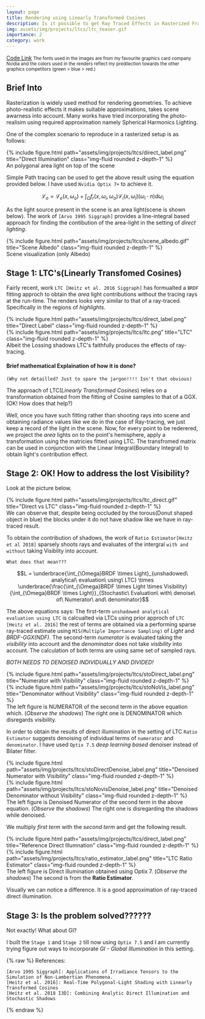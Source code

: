 ```yaml
---
layout: page
title: Rendering using Linearly Transformed Cosines
description: Is it possible to get Ray Traced Effects in Rasterized Framework or at the least minimal Ray Tracing
img: assets/img/projects/ltcs/ltc_teaser.gif
importance: 2
category: work
---
```

<a href="https://github.com/dhawal1939/optix_renderer">Code Link</a> <small>The fonts used in the images are from my favourite graphics card company Nvidia and the colors used in the renders reflect my predilection towards the other graphics competitors (green > blue > red.) </small>

## Brief Into
Rasterization is widely used method for rendering geometries. To achieve photo-realistic effects it makes suitable approximations, takes scene awarness into account. Many works have tried incorporating the photo-realisim using required approximation namely Spherical Harmonics Lighting.

One of the complex scenario to reproduce in a rasterized setup is as follows:
<div class="row justify-content-sm-center">
    <div class="col-sm-7 mt-3 mt-md-0" >
        {% include figure.html path="assets/img/projects/ltcs/direct_label.png" title="Direct Illumination" class="img-fluid rounded z-depth-1" %}
    </div>
</div>
<div class="caption">An polygonal area light on top of the scene</div >


Simple Path tracing can be used to get the above result using the equation provided below. I have used ```Nvidia Optix 7+``` to achieve it.

$$  \mathcal{L}_{o} = \mathcal{L}_{e}(x, \omega_o) + \int_{\Omega} f_{r}(x, \omega_i, \omega_o)\mathcal{L}_{i}(x, \omega_i)(\omega_{i} \cdot n)d\omega_{i} $$

As the light source present in the scene is an area light(scene is shown below). The work of `[Arvo 1995 Siggraph]` provides a line-integral based approach for finding the contibution of the area-light in the setting of *direct lighting*.  

<div class="row justify-content-sm-center">
    <div class="col-sm-7 mt-3 mt-md-0" >
        {% include figure.html path="assets/img/projects/ltcs/scene_albedo.gif" title="Scene Albedo" class="img-fluid rounded z-depth-1" %}
    </div>
</div>
<div class="caption">Scene visualization (only Albedo)</div>

## Stage 1: LTC's(Linearly Transfomed Cosines)

Fairly recent, work `LTC [Heitz et al. 2016 Siggraph]` has formualted a `BRDF` fitting approch to obtain the *area* light contributions without the tracing rays at the run-time. The renders looks very similar to that of a ray-traced. Specifically in the regions of *highlights*.
<div class="row">
    <div class="col-sm mt-3 mt-md-0">
        {% include figure.html path="assets/img/projects/ltcs/direct_label.png" title="Direct Label" class="img-fluid rounded z-depth-1" %}
    </div>
    <div class="col-sm mt-3 mt-md-0">
        {% include figure.html path="assets/img/projects/ltcs/ltc.png" title="LTC" class="img-fluid rounded z-depth-1" %}
    </div>
</div>
<div class="caption">
    Albeit the Lossing shadows LTC's faithfully produces the effects of ray-tracing.
</div>

#### Brief mathematical Explaination of how it is done? 
`(Why not detailled? Just to spare the jargon!!!! Isn't that obvious)`


The approach of LTC(*Linearly Transformed Cosines*) relies on a transformation obtained from the fitting of Cosine samples to that of a GGX.(OK! How does that help?)

Well, once you have such fitting rather than shooting rays into scene and obtaining radiance values like we do in the case of Ray-tracing, we just keep a record of the light in the scene. Now, for every point to be rederered, we project the *area* lights on to the point's hemisphere, apply a transformation using the matricies fitted using LTC. The transfromed matrix can be used in conjunction with the Linear Integral(Boundary Integral) to obtain light's contribution effect.



## Stage 2: OK! How to address the lost Visibility?

Look at the picture below.

<div class="row justify-content-sm-center">
    <div class="col-sm-7 mt-3 mt-md-0">
        {% include figure.html path="assets/img/projects/ltcs/ltc_direct.gif" title="Direct vs LTC" class="img-fluid rounded z-depth-1" %}
    </div>
</div>
<div class="caption">
    We can observe that, despite being occluded by the torous(Donut shaped object in blue) the blocks under it do not have shadow like we have in ray-traced result. 
</div>

To obtain the contribution of shadows, the work of `Ratio Estimator[Heitz et al 2018]` sparsely shoots rays and evaluates of the intergral `with and without` taking Visiblity into account.

`What does that mean???`

 $$L = \underbrace{\int_{\Omega}BRDF \times Light}_{unshadowed\ analytical\ evaluation\ using\ LTC} \times \underbrace{\frac{\int_{\Omega}BRDF \times Light \times Visibility}{\int_{\Omega}BRDF \times Light}}_{Stochastic\ Evaluation\ with\ denoise\ of\ Numerator\ and\ denominator}$$ 


The above equations says:
The first-term `unshadowed analytical evaluation using LTC` is calcualted via LTCs using prior approch of `LTC [Heitz et al. 2016]` the rest of terms are obtained via a performing sparse ray-traced estimate using `MIS(Multiple Importance Sampling)` of *Light* and *BRDF-GGX(NDF)*. The second-term *numerator* is evaluated taking the *visibility* into account and the *denominator* does not take *visibility* into account. The calculation of both terms are using same set of sampled rays.


*BOTH NEEDS TO DENOISED INDIVIDUALLY AND DIVIDED!*

<div class="row justify-content-sm-center">
    <div class="col-sm-5 mt-3 mt-md-0">
        {% include figure.html path="assets/img/projects/ltcs/stoDirect_label.png" title="Numerator with Visibility" class="img-fluid rounded z-depth-1" %}
    </div>
    <div class="col-sm-5 mt-3 mt-md-0">
        {% include figure.html path="assets/img/projects/ltcs/stoNoVis_label.png" title="Denominator without Visibility" class="img-fluid rounded z-depth-1" %}
    </div>
</div>
<div class="caption">
    The left figure is NUMERATOR of the second term in the above equation which. (<i>Observe the shadows</i>) The right one is DENOMINATOR which disregards visibility.
</div>

In order to obtain the results of direct illumination in the setting of LTC `Ratio Estimator` suggests denoising of individual terms of `numerator` and  `denominator`.
I have used `Optix 7.5` *deep learning based* denoiser instead of Bilater filter.

<div class="row justify-content-sm-center">
    <div class="col-sm-5 mt-3 mt-md-0">
        {% include figure.html path="assets/img/projects/ltcs/stoDirectDenoise_label.png" title="Denoised Numerator with Visibility" class="img-fluid rounded z-depth-1" %}
    </div>
    <div class="col-sm-5 mt-3 mt-md-0">
        {% include figure.html path="assets/img/projects/ltcs/stoNovisDenoise_label.png" title="Denoised Denominator without Visibility" class="img-fluid rounded z-depth-1" %}
    </div>
</div>
<div class="caption">
    The left figure is Denoised Numerator of the second term in the above equation. (<i>Observe the shadows</i>) The right one is disregarding the shadows while denoised.
</div>


We multiply *first term* with the *second term* and get the following result.

<div class="row justify-content-sm-center">
    <div class="col-sm-5 mt-3 mt-md-0">
        {% include figure.html path="assets/img/projects/ltcs/direct_label.png" title="Reference Direct Illumnation" class="img-fluid rounded z-depth-1" %}
    </div>
    <div class="col-sm-5 mt-3 mt-md-0">
        {% include figure.html path="assets/img/projects/ltcs/ratio_estimator_label.png" title="LTC Ratio Estimator" class="img-fluid rounded z-depth-1" %}
    </div>
</div>
<div class="caption">
    The left figure is Direct illumination obtained using Optix 7. (<i>Observe the shadows</i>) The second is from the <b>Ratio Estimator</b>.
</div>

Visually we can notice a difference. It is a good approximation of ray-traced direct illumination.


## Stage 3: Is the problem solved??????

Not exactly! What about GI?

I built the `Stage 1` and `Stage 2` till now using `Optix 7.5` and I am currently trying figure out ways to incorporate *GI - Global Illumination* in this setting.

{% raw %}
References:
```
[Arvo 1995 Siggraph]: Applications of Irradiance Tensors to the Simulation of Non-Lambertian Phenomena.
[Heitz et al. 2016]: Real-Time Polygonal-Light Shading with Linearly Transformed Cosines
[Heitz et al. 2018 I3D]: Combining Analytic Direct Illumination and Stochastic Shadows
```
{% endraw %}
